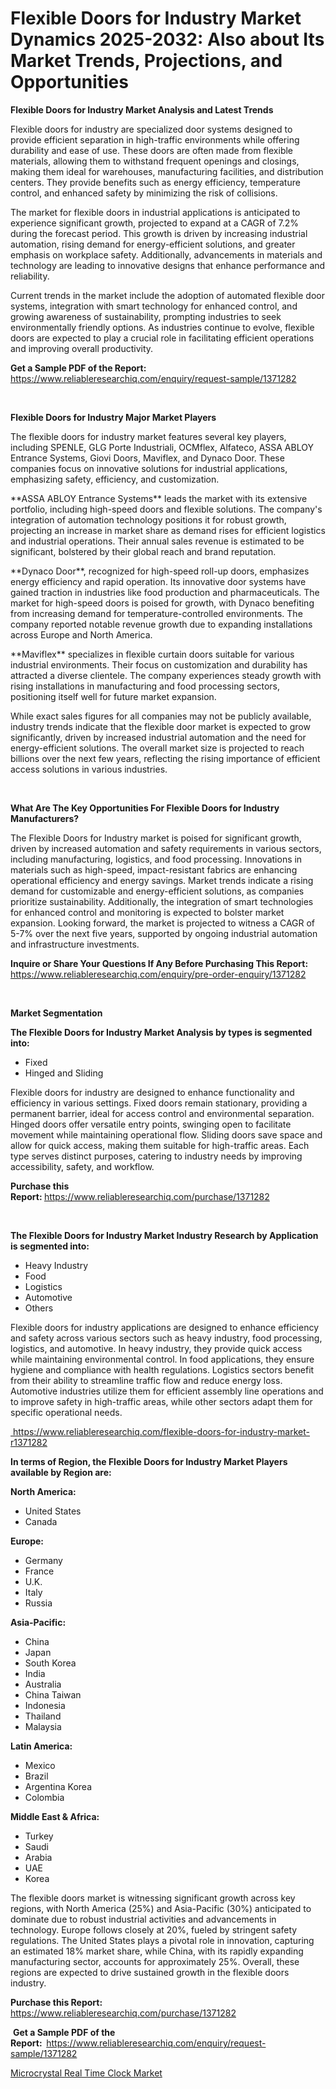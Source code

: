 <p><h1>Flexible Doors for Industry Market Dynamics 2025-2032: Also about Its Market Trends, Projections, and Opportunities</h1></p><p><strong>Flexible Doors for Industry Market Analysis and Latest Trends</strong></p>
<p><p>Flexible doors for industry are specialized door systems designed to provide efficient separation in high-traffic environments while offering durability and ease of use. These doors are often made from flexible materials, allowing them to withstand frequent openings and closings, making them ideal for warehouses, manufacturing facilities, and distribution centers. They provide benefits such as energy efficiency, temperature control, and enhanced safety by minimizing the risk of collisions.</p><p>The market for flexible doors in industrial applications is anticipated to experience significant growth, projected to expand at a CAGR of 7.2% during the forecast period. This growth is driven by increasing industrial automation, rising demand for energy-efficient solutions, and greater emphasis on workplace safety. Additionally, advancements in materials and technology are leading to innovative designs that enhance performance and reliability. </p><p>Current trends in the market include the adoption of automated flexible door systems, integration with smart technology for enhanced control, and growing awareness of sustainability, prompting industries to seek environmentally friendly options. As industries continue to evolve, flexible doors are expected to play a crucial role in facilitating efficient operations and improving overall productivity.</p></p>
<p><strong>Get a Sample PDF of the Report:&nbsp;</strong> <a href="https://www.reliableresearchiq.com/enquiry/request-sample/1371282?utm_campaign=3097&utm_medium=2&utm_source=Github&utm_content=ia&utm_term=22032025&utm_id=flexible-doors-for-industry">https://www.reliableresearchiq.com/enquiry/request-sample/1371282</a></p>
<p>&nbsp;</p>
<p><strong>Flexible Doors for Industry Major Market Players</strong></p>
<p><p>The flexible doors for industry market features several key players, including SPENLE, GLG Porte Industriali, OCMflex, Alfateco, ASSA ABLOY Entrance Systems, Giovi Doors, Maviflex, and Dynaco Door. These companies focus on innovative solutions for industrial applications, emphasizing safety, efficiency, and customization.</p><p>**ASSA ABLOY Entrance Systems** leads the market with its extensive portfolio, including high-speed doors and flexible solutions. The company's integration of automation technology positions it for robust growth, projecting an increase in market share as demand rises for efficient logistics and industrial operations. Their annual sales revenue is estimated to be significant, bolstered by their global reach and brand reputation.</p><p>**Dynaco Door**, recognized for high-speed roll-up doors, emphasizes energy efficiency and rapid operation. Its innovative door systems have gained traction in industries like food production and pharmaceuticals. The market for high-speed doors is poised for growth, with Dynaco benefiting from increasing demand for temperature-controlled environments. The company reported notable revenue growth due to expanding installations across Europe and North America.</p><p>**Maviflex** specializes in flexible curtain doors suitable for various industrial environments. Their focus on customization and durability has attracted a diverse clientele. The company experiences steady growth with rising installations in manufacturing and food processing sectors, positioning itself well for future market expansion.</p><p>While exact sales figures for all companies may not be publicly available, industry trends indicate that the flexible door market is expected to grow significantly, driven by increased industrial automation and the need for energy-efficient solutions. The overall market size is projected to reach billions over the next few years, reflecting the rising importance of efficient access solutions in various industries.</p></p>
<p>&nbsp;</p>
<p><strong>What Are The Key Opportunities For Flexible Doors for Industry Manufacturers?</strong></p>
<p><p>The Flexible Doors for Industry market is poised for significant growth, driven by increased automation and safety requirements in various sectors, including manufacturing, logistics, and food processing. Innovations in materials such as high-speed, impact-resistant fabrics are enhancing operational efficiency and energy savings. Market trends indicate a rising demand for customizable and energy-efficient solutions, as companies prioritize sustainability. Additionally, the integration of smart technologies for enhanced control and monitoring is expected to bolster market expansion. Looking forward, the market is projected to witness a CAGR of 5-7% over the next five years, supported by ongoing industrial automation and infrastructure investments.</p></p>
<p><strong>Inquire or Share Your Questions If Any Before Purchasing This Report:</strong> <a href="https://www.reliableresearchiq.com/enquiry/pre-order-enquiry/1371282?utm_campaign=3097&utm_medium=2&utm_source=Github&utm_content=ia&utm_term=22032025&utm_id=flexible-doors-for-industry">https://www.reliableresearchiq.com/enquiry/pre-order-enquiry/1371282</a></p>
<p>&nbsp;</p>
<p><strong>Market Segmentation</strong></p>
<p><strong>The Flexible Doors for Industry Market Analysis by types is segmented into:</strong></p>
<p><ul><li>Fixed</li><li>Hinged and Sliding</li></ul></p>
<p><p>Flexible doors for industry are designed to enhance functionality and efficiency in various settings. Fixed doors remain stationary, providing a permanent barrier, ideal for access control and environmental separation. Hinged doors offer versatile entry points, swinging open to facilitate movement while maintaining operational flow. Sliding doors save space and allow for quick access, making them suitable for high-traffic areas. Each type serves distinct purposes, catering to industry needs by improving accessibility, safety, and workflow.</p></p>
<p><strong>Purchase this Report:&nbsp;</strong><a href="https://www.reliableresearchiq.com/purchase/1371282?utm_campaign=3097&utm_medium=2&utm_source=Github&utm_content=ia&utm_term=22032025&utm_id=flexible-doors-for-industry">https://www.reliableresearchiq.com/purchase/1371282</a></p>
<p>&nbsp;</p>
<p><strong>The Flexible Doors for Industry Market Industry Research by Application is segmented into:</strong></p>
<p><ul><li>Heavy Industry</li><li>Food</li><li>Logistics</li><li>Automotive</li><li>Others</li></ul></p>
<p><p>Flexible doors for industry applications are designed to enhance efficiency and safety across various sectors such as heavy industry, food processing, logistics, and automotive. In heavy industry, they provide quick access while maintaining environmental control. In food applications, they ensure hygiene and compliance with health regulations. Logistics sectors benefit from their ability to streamline traffic flow and reduce energy loss. Automotive industries utilize them for efficient assembly line operations and to improve safety in high-traffic areas, while other sectors adapt them for specific operational needs.</p></p>
<p><a href="https://www.reliableresearchiq.com/flexible-doors-for-industry-market-r1371282?utm_campaign=3097&utm_medium=2&utm_source=Github&utm_content=ia&utm_term=22032025&utm_id=flexible-doors-for-industry">&nbsp;https://www.reliableresearchiq.com/flexible-doors-for-industry-market-r1371282</a></p>
<p><strong>In terms of Region, the Flexible Doors for Industry Market Players available by Region are:</strong></p>
<p>
    <p> <strong> North America: </strong>
        <ul>
            <li>United States</li>
            <li>Canada</li>
        </ul>
        </p> 
    <p> <strong> Europe: </strong>
        <ul>
            <li>Germany</li>
            <li>France</li>
            <li>U.K.</li>
            <li>Italy</li>
            <li>Russia</li>
        </ul>
        </p> 
    <p> <strong> Asia-Pacific: </strong>
        <ul>
            <li>China</li>
            <li>Japan</li>
            <li>South Korea</li>
            <li>India</li>
            <li>Australia</li>
            <li>China Taiwan</li>
            <li>Indonesia</li>
            <li>Thailand</li>
            <li>Malaysia</li>
        </ul>
        </p> 
    <p> <strong> Latin America: </strong>
        <ul>
            <li>Mexico</li>
            <li>Brazil</li>
            <li>Argentina Korea</li>
            <li>Colombia</li>
        </ul>
        </p> 
    <p> <strong> Middle East & Africa: </strong>
        <ul>
            <li>Turkey</li>
            <li>Saudi</li>
            <li>Arabia</li>
            <li>UAE</li>
            <li>Korea</li>
        </ul>
    </p>
    </p>
<p><p>The flexible doors market is witnessing significant growth across key regions, with North America (25%) and Asia-Pacific (30%) anticipated to dominate due to robust industrial activities and advancements in technology. Europe follows closely at 20%, fueled by stringent safety regulations. The United States plays a pivotal role in innovation, capturing an estimated 18% market share, while China, with its rapidly expanding manufacturing sector, accounts for approximately 25%. Overall, these regions are expected to drive sustained growth in the flexible doors industry.</p></p>
<p><strong>Purchase this Report: </strong><a href="https://www.reliableresearchiq.com/purchase/1371282?utm_campaign=3097&utm_medium=2&utm_source=Github&utm_content=ia&utm_term=22032025&utm_id=flexible-doors-for-industry">https://www.reliableresearchiq.com/purchase/1371282</a></p>
<p>&nbsp;<strong>Get a Sample PDF of the Report:&nbsp;&nbsp;</strong><a href="https://www.reliableresearchiq.com/enquiry/request-sample/1371282?utm_campaign=3097&utm_medium=2&utm_source=Github&utm_content=ia&utm_term=22032025&utm_id=flexible-doors-for-industry">https://www.reliableresearchiq.com/enquiry/request-sample/1371282</a></p>
<p><strong></strong></p>
<p><p><a href="https://github.com/anggigpps/Market-Research-Report-List-1/blob/main/microcrystal-real-time-clock-market.md?utm_campaign=3097&utm_medium=2&utm_source=Github&utm_content=ia&utm_term=22032025&utm_id=flexible-doors-for-industry">Microcrystal Real Time Clock Market</a></p></p>